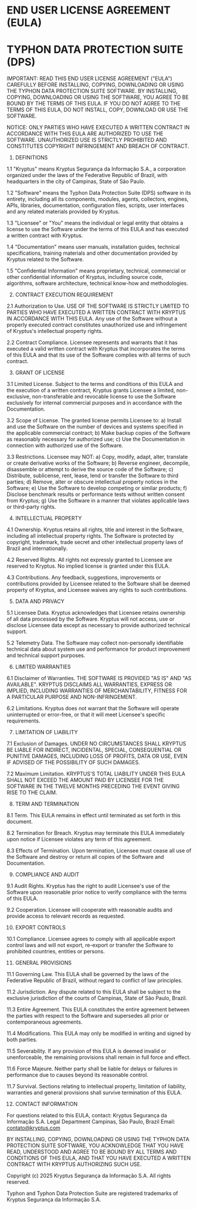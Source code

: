 # END USER LICENSE AGREEMENT (EULA)
# TYPHON DATA PROTECTION SUITE (DPS)

IMPORTANT: READ THIS END USER LICENSE AGREEMENT ("EULA") CAREFULLY BEFORE INSTALLING, COPYING, DOWNLOADING OR USING THE TYPHON DATA PROTECTION SUITE SOFTWARE. BY INSTALLING, COPYING, DOWNLOADING OR USING THE SOFTWARE, YOU AGREE TO BE BOUND BY THE TERMS OF THIS EULA. IF YOU DO NOT AGREE TO THE TERMS OF THIS EULA, DO NOT INSTALL, COPY, DOWNLOAD OR USE THE SOFTWARE.

NOTICE: ONLY PARTIES WHO HAVE EXECUTED A WRITTEN CONTRACT IN ACCORDANCE WITH THIS EULA ARE AUTHORIZED TO USE THE SOFTWARE. UNAUTHORIZED USE IS STRICTLY PROHIBITED AND CONSTITUTES COPYRIGHT INFRINGEMENT AND BREACH OF CONTRACT.

1. DEFINITIONS

1.1 "Kryptus" means Kryptus Segurança da Informação S.A., a corporation organized under the laws of the Federative Republic of Brazil, with headquarters in the city of Campinas, State of São Paulo.

1.2 "Software" means the Typhon Data Protection Suite (DPS) software in its entirety, including all its components, modules, agents, collectors, engines, APIs, libraries, documentation, configuration files, scripts, user interfaces and any related materials provided by Kryptus.

1.3 "Licensee" or "You" means the individual or legal entity that obtains a license to use the Software under the terms of this EULA and has executed a written contract with Kryptus.

1.4 "Documentation" means user manuals, installation guides, technical specifications, training materials and other documentation provided by Kryptus related to the Software.

1.5 "Confidential Information" means proprietary, technical, commercial or other confidential information of Kryptus, including source code, algorithms, software architecture, technical know-how and methodologies.

2. CONTRACT EXECUTION REQUIREMENT

2.1 Authorization to Use. USE OF THE SOFTWARE IS STRICTLY LIMITED TO PARTIES WHO HAVE EXECUTED A WRITTEN CONTRACT WITH KRYPTUS IN ACCORDANCE WITH THIS EULA. Any use of the Software without a properly executed contract constitutes unauthorized use and infringement of Kryptus's intellectual property rights.

2.2 Contract Compliance. Licensee represents and warrants that it has executed a valid written contract with Kryptus that incorporates the terms of this EULA and that its use of the Software complies with all terms of such contract.

3. GRANT OF LICENSE

3.1 Limited License. Subject to the terms and conditions of this EULA and the execution of a written contract, Kryptus grants Licensee a limited, non-exclusive, non-transferable and revocable license to use the Software exclusively for internal commercial purposes and in accordance with the Documentation.

3.2 Scope of License. The granted license permits Licensee to:
a) Install and use the Software on the number of devices and systems specified in the applicable commercial contract;
b) Make backup copies of the Software as reasonably necessary for authorized use;
c) Use the Documentation in connection with authorized use of the Software.

3.3 Restrictions. Licensee may NOT:
a) Copy, modify, adapt, alter, translate or create derivative works of the Software;
b) Reverse engineer, decompile, disassemble or attempt to derive the source code of the Software;
c) Distribute, sublicense, rent, lease, lend or transfer the Software to third parties;
d) Remove, alter or obscure intellectual property notices in the Software;
e) Use the Software to develop competing or similar products;
f) Disclose benchmark results or performance tests without written consent from Kryptus;
g) Use the Software in a manner that violates applicable laws or third-party rights.

4. INTELLECTUAL PROPERTY

4.1 Ownership. Kryptus retains all rights, title and interest in the Software, including all intellectual property rights. The Software is protected by copyright, trademark, trade secret and other intellectual property laws of Brazil and internationally.

4.2 Reserved Rights. All rights not expressly granted to Licensee are reserved to Kryptus. No implied license is granted under this EULA.

4.3 Contributions. Any feedback, suggestions, improvements or contributions provided by Licensee related to the Software shall be deemed property of Kryptus, and Licensee waives any rights to such contributions.

5. DATA AND PRIVACY

5.1 Licensee Data. Kryptus acknowledges that Licensee retains ownership of all data processed by the Software. Kryptus will not access, use or disclose Licensee data except as necessary to provide authorized technical support.

5.2 Telemetry Data. The Software may collect non-personally identifiable technical data about system use and performance for product improvement and technical support purposes.

6. LIMITED WARRANTIES

6.1 Disclaimer of Warranties. THE SOFTWARE IS PROVIDED "AS IS" AND "AS AVAILABLE". KRYPTUS DISCLAIMS ALL WARRANTIES, EXPRESS OR IMPLIED, INCLUDING WARRANTIES OF MERCHANTABILITY, FITNESS FOR A PARTICULAR PURPOSE AND NON-INFRINGEMENT.

6.2 Limitations. Kryptus does not warrant that the Software will operate uninterrupted or error-free, or that it will meet Licensee's specific requirements.

7. LIMITATION OF LIABILITY

7.1 Exclusion of Damages. UNDER NO CIRCUMSTANCES SHALL KRYPTUS BE LIABLE FOR INDIRECT, INCIDENTAL, SPECIAL, CONSEQUENTIAL OR PUNITIVE DAMAGES, INCLUDING LOSS OF PROFITS, DATA OR USE, EVEN IF ADVISED OF THE POSSIBILITY OF SUCH DAMAGES.

7.2 Maximum Limitation. KRYPTUS'S TOTAL LIABILITY UNDER THIS EULA SHALL NOT EXCEED THE AMOUNT PAID BY LICENSEE FOR THE SOFTWARE IN THE TWELVE MONTHS PRECEDING THE EVENT GIVING RISE TO THE CLAIM.

8. TERM AND TERMINATION

8.1 Term. This EULA remains in effect until terminated as set forth in this document.

8.2 Termination for Breach. Kryptus may terminate this EULA immediately upon notice if Licensee violates any term of this agreement.

8.3 Effects of Termination. Upon termination, Licensee must cease all use of the Software and destroy or return all copies of the Software and Documentation.

9. COMPLIANCE AND AUDIT

9.1 Audit Rights. Kryptus has the right to audit Licensee's use of the Software upon reasonable prior notice to verify compliance with the terms of this EULA.

9.2 Cooperation. Licensee will cooperate with reasonable audits and provide access to relevant records as requested.

10. EXPORT CONTROLS

10.1 Compliance. Licensee agrees to comply with all applicable export control laws and will not export, re-export or transfer the Software to prohibited countries, entities or persons.

11. GENERAL PROVISIONS

11.1 Governing Law. This EULA shall be governed by the laws of the Federative Republic of Brazil, without regard to conflict of law principles.

11.2 Jurisdiction. Any dispute related to this EULA shall be subject to the exclusive jurisdiction of the courts of Campinas, State of São Paulo, Brazil.

11.3 Entire Agreement. This EULA constitutes the entire agreement between the parties with respect to the Software and supersedes all prior or contemporaneous agreements.

11.4 Modifications. This EULA may only be modified in writing and signed by both parties.

11.5 Severability. If any provision of this EULA is deemed invalid or unenforceable, the remaining provisions shall remain in full force and effect.

11.6 Force Majeure. Neither party shall be liable for delays or failures in performance due to causes beyond its reasonable control.

11.7 Survival. Sections relating to intellectual property, limitation of liability, warranties and general provisions shall survive termination of this EULA.

12. CONTACT INFORMATION

For questions related to this EULA, contact:
Kryptus Segurança da Informação S.A.
Legal Department
Campinas, São Paulo, Brazil
Email: contato@kryptus.com

BY INSTALLING, COPYING, DOWNLOADING OR USING THE TYPHON DATA PROTECTION SUITE SOFTWARE, YOU ACKNOWLEDGE THAT YOU HAVE READ, UNDERSTOOD AND AGREE TO BE BOUND BY ALL TERMS AND CONDITIONS OF THIS EULA, AND THAT YOU HAVE EXECUTED A WRITTEN CONTRACT WITH KRYPTUS AUTHORIZING SUCH USE.

Copyright (c) 2025 Kryptus Segurança da Informação S.A. All rights reserved.

Typhon and Typhon Data Protection Suite are registered trademarks of Kryptus Segurança da Informação S.A.

